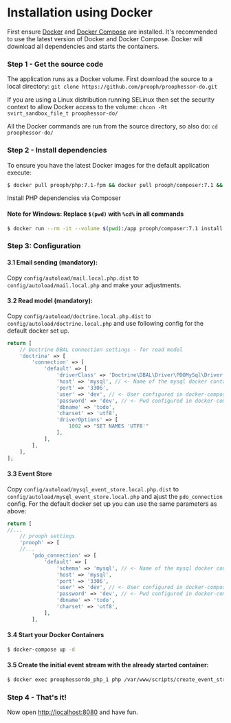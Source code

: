 # Installation using Docker

First ensure [Docker](https://docs.docker.com/engine/installation/ubuntulinux/) and [Docker Compose](https://docs.docker.com/compose/install/) 
are installed. It's recommended to use the latest version of Docker and Docker Compose. Docker will download all 
dependencies and starts the containers.

### Step 1 - Get the source code
The application runs as a Docker volume. First download the source to a local directory:
`git clone https://github.com/prooph/proophessor-do.git`

If you are using a Linux distribution running SELinux then set the security context to allow Docker access to the volume:
`chcon -Rt svirt_sandbox_file_t proophessor-do/`

All the Docker commands are run from the source directory, so also do:
`cd proophessor-do/`

### Step 2 - Install dependencies

To ensure you have the latest Docker images for the default application execute:

```bash
$ docker pull prooph/php:7.1-fpm && docker pull prooph/composer:7.1 && docker pull prooph/nginx:www
```

Install PHP dependencies via Composer

#### Note for Windows: Replace `$(pwd)` with `%cd%` in all commands

```bash
$ docker run --rm -it --volume $(pwd):/app prooph/composer:7.1 install -o --prefer-dist
```

### Step 3: Configuration

#### 3.1 Email sending (mandatory):

Copy `config/autoload/mail.local.php.dist` to `config/autoload/mail.local.php` and make your adjustments.

#### 3.2 Read model (mandatory):

Copy `config/autoload/doctrine.local.php.dist` to `config/autoload/doctrine.local.php` and use following config for the default docker set up.

```php
return [
    // Doctrine DBAL connection settings - for read model
    'doctrine' => [
        'connection' => [
            'default' => [
                'driverClass' => 'Doctrine\DBAL\Driver\PDOMySql\Driver',
                'host' => 'mysql', // <- Name of the mysql docker contaienr
                'port' => '3306',
                'user' => 'dev', // <- User configured in docker-compose.yml
                'password' => 'dev', // <- Pwd configured in docker-compose.yml
                'dbname' => 'todo',
                'charset' => 'utf8',
                'driverOptions' => [
                    1002 => "SET NAMES 'UTF8'"
                ],
            ],
        ],
    ],
];
```


#### 3.3 Event Store

Copy `config/autoload/mysql_event_store.local.php.dist` to `config/autoload/mysql_event_store.local.php` and ajust the `pdo_connection` config.
For the default docker set up you can use the same parameters as above:

```php
return [
//...
    // prooph settings
    'prooph' => [
    //...
        'pdo_connection' => [
            'default' => [
                'schema' => 'mysql', // <- Name of the mysql docker contaienr
                'host' => 'mysql',
                'port' => '3306',
                'user' => 'dev', // <- User configured in docker-compose.yml
                'password' => 'dev', // <- Pwd configured in docker-compose.yml
                'dbname' => 'todo',
                'charset' => 'utf8',
            ],
        ],
```

#### 3.4 Start your Docker Containers

```bash
$ docker-compose up -d
```

#### 3.5 Create the initial event stream with the already started container:

```bash
$ docker exec proophessordo_php_1 php /var/www/scripts/create_event_stream.php
```

### Step 4 - That's it!
Now open [http://localhost:8080](http://localhost:8080/) and have fun.
